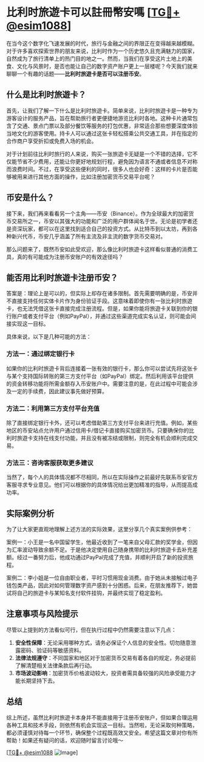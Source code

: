 # 比利时旅遊卡可以註冊幣安嗎 [[TG💪+ @esim1088](https://t.me/s/esim1088)]

在当今这个数字化飞速发展的时代，旅行与金融之间的界限正在变得越来越模糊。对于许多喜欢探索世界的朋友来说，比利时作为一个历史悠久且充满魅力的国家，自然成为了旅行清单上的热门目的地之一。然而，当我们在享受这片土地上的美食、文化与风景时，是否也能让自己的数字资产账户更上一层楼呢？今天我们就来聊聊一个有趣的话题——**比利时旅遊卡是否可以注册币安**。

## 什么是比利时旅遊卡？

首先，让我们了解一下什么是比利时旅遊卡。简单来说，比利时旅遊卡是一种专为游客设计的服务产品，旨在帮助旅行者更便捷地游览比利时各地。这种卡片通常包含了交通、景点门票以及部分餐饮等服务的打包优惠，非常适合那些想要深度体验当地文化的游客使用。持卡人可以通过这张卡轻松搭乘公共交通工具，并在指定的合作商户享受折扣或免费入场的机会。

对于计划前往比利时旅行的人来说，购买一张旅遊卡无疑是一个不错的选择，它不仅能节省不少费用，还能让你更好地规划行程，避免因为语言不通或者信息不对称而浪费时间。不过，在享受这些便利的同时，很多人也会好奇：这样的卡片是否能够被用来进行其他方面的操作，比如注册加密货币交易平台呢？

## 币安是什么？

接下来，我们再来看看另一个主角——币安（Binance）。作为全球最大的加密货币交易所之一，币安以其强大的功能和广泛的用户群体闻名于世。无论是初学者还是资深玩家，都可以在这里找到适合自己的投资方式。从比特币到以太坊，再到各种新兴代币，币安几乎涵盖了所有主流及非主流的数字货币交易对。

那么问题来了，既然币安如此受欢迎，那么像比利时旅遊卡这样看似普通的消费工具，真的有可能成为注册币安账户的有效途径吗？

## 能否用比利时旅遊卡注册币安？

答案是：理论上是可以的，但实际上却存在诸多限制。首先需要明确的是，币安并不直接支持任何实体卡片作为身份验证手段。这意味着即使你有一张比利时旅遊卡，也无法凭借这张卡直接完成注册流程。但是，如果你能将旅遊卡关联到你的银行账户或者支付平台（例如PayPal），并通过这些渠道完成实名认证，则可能会间接实现这一目标。

具体来说，以下是几种可能的方法：

### 方法一：通过绑定银行卡

如果你的比利时旅遊卡背后连接着一张有效的银行卡，那么你可以尝试先将这张卡与某个支持国际转账的第三方支付平台（如PayPal）绑定。然后利用该平台提供的资金转移功能将所需金额存入币安账户中。需要注意的是，在此过程中可能会涉及一定的手续费，因此建议事先做好预算。

### 方法二：利用第三方支付平台充值

除了直接绑定银行卡外，还可以考虑借助第三方支付平台来进行充值。例如，某些地区的币安站点允许用户通过信用卡/借记卡直接购买加密货币。只要确保你的比利时旅遊卡支持在线支付功能，并且没有被冻结或限制，则完全有机会顺利完成交易。

### 方法三：咨询客服获取更多建议

当然了，每个人的具体情况都不尽相同，所以在实际操作之前最好先联系币安官方客服寻求专业意见。他们可以根据你的具体情况给出更加精准的指导，从而提高成功率。

## 实际案例分析

为了让大家更直观地理解上述方法的实际效果，这里分享几个真实案例供参考：

案例一：小王是一名中国留学生，他最近收到了一笔来自父母汇款的奖学金，但因为汇率波动导致余额不足。于是他决定使用自己随身携带的比利时旅遊卡去补充差额。经过一番努力后，他成功通过PayPal完成了充值，并顺利开启了新的投资旅程。

案例二：李小姐是一位自由职业者，平时习惯用现金消费。由于她从未接触过电子钱包类产品，因此对如何管理数字资产感到十分困惑。后来，在朋友推荐下，她尝试将自己的旅遊卡与某知名支付软件挂钩，并最终实现了稳定盈利。

## 注意事项与风险提示

尽管以上提到的方法看似可行，但在执行过程中仍然需要注意以下几点：

1. **安全性保障**：无论采用哪种方式，请务必保证个人信息的安全性。切勿随意泄露密码、验证码等敏感资料。
2. **法律法规遵守**：不同国家和地区对于加密货币交易有着各自的规定，务必提前了解清楚相关法律条款后再行动。
3. **市场波动影响**：加密货币价格波动较大，投资者需具备较强的风险承受能力才能长期坚持下去。

## 总结

综上所述，虽然比利时旅遊卡本身并不能直接用于注册币安账户，但如果合理运用各种工具和技术手段，则依然有机会实现这一目标。当然啦，无论采取何种策略，都必须谨慎对待每一个环节，确保整个过程既高效又安全。希望这篇文章对你有所帮助！如果还有疑问的话，欢迎随时留言讨论哦～

[[TG💪+ @esim1088](https://t.me/s/esim1088) ![Image](https://i.postimg.cc/4NQfJmqS/Snipaste-2025-05-13-00-14-12.png)]